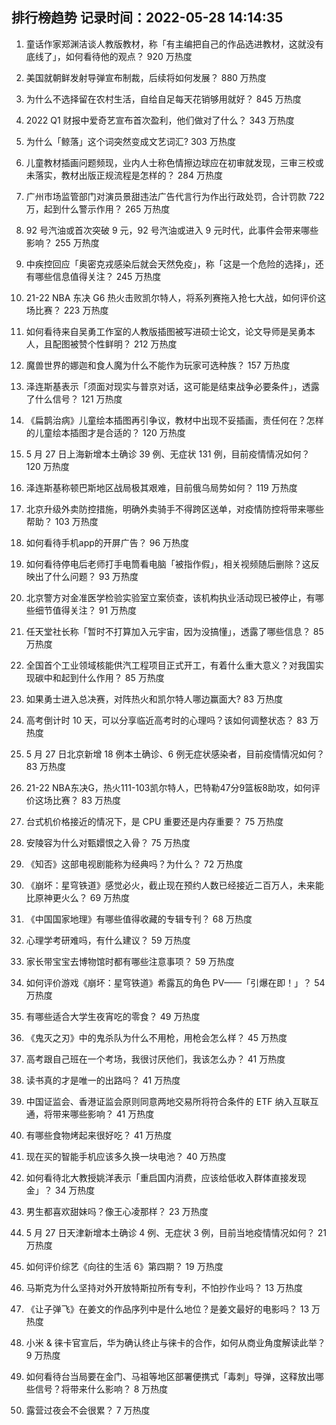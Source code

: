 
## 排行榜趋势 记录时间：2022-05-28 14:14:35
  
  1. 童话作家郑渊洁谈人教版教材，称「有主编把自己的作品选进教材，这就没有底线了」，如何看待他的观点？ 920 万热度
    
  2. 美国就朝鲜发射导弹宣布制裁，后续将如何发展？ 880 万热度
    
  3. 为什么不选择留在农村生活，自给自足每天花销够用就好？ 845 万热度
    
  4. 2022 Q1 财报中爱奇艺宣布首次盈利，他们做对了什么？ 343 万热度
    
  5. 为什么「鲸落」这个词突然变成文艺词汇? 303 万热度
    
  6. 儿童教材插画问题频现，业内人士称色情擦边球应在初审就发现，三审三校或未落实，教材出版正规流程是怎样的？ 284 万热度
    
  7. 广州市场监管部门对演员景甜违法广告代言行为作出行政处罚，合计罚款 722 万，起到什么警示作用？ 265 万热度
    
  8. 92 号汽油或首次突破 9 元，92 号汽油或进入 9 元时代，此事件会带来哪些影响？ 255 万热度
    
  9. 中疾控回应「奥密克戎感染后就会天然免疫」，称「这是一个危险的选择」，还有哪些信息值得关注？ 245 万热度
    
  10. 21-22 NBA 东决 G6 热火击败凯尔特人，将系列赛拖入抢七大战，如何评价这场比赛？ 223 万热度
    
  11. 如何看待来自吴勇工作室的人教版插图被写进硕士论文，论文导师是吴勇本人，且配图被赞个性鲜明？ 212 万热度
    
  12. 魔兽世界的娜迦和食人魔为什么不能作为玩家可选种族？ 157 万热度
    
  13. 泽连斯基表示「须面对现实与普京对话，这可能是结束战争必要条件」，透露了什么信号？ 121 万热度
    
  14. 《扁鹊治病》儿童绘本插图再引争议，教材中出现不妥插画，责任何在？怎样的儿童绘本插图才是合适的？ 120 万热度
    
  15. 5 月 27 日上海新增本土确诊 39 例、无症状 131 例，目前疫情情况如何？ 120 万热度
    
  16. 泽连斯基称顿巴斯地区战局极其艰难，目前俄乌局势如何？ 119 万热度
    
  17. 北京升级外卖防控措施，明确外卖骑手不得跨区送单，对疫情防控将带来哪些帮助？ 103 万热度
    
  18. 如何看待手机app的开屏广告？ 96 万热度
    
  19. 如何看待停电后老师打手电筒看电脑「被指作假」，相关视频随后删除？这反映出了什么问题？ 93 万热度
    
  20. 北京警方对金准医学检验实验室立案侦查，该机构执业活动现已被停止，有哪些细节值得关注？ 91 万热度
    
  21. 任天堂社长称「暂时不打算加入元宇宙，因为没搞懂」，透露了哪些信息？ 85 万热度
    
  22. 全国首个工业领域核能供汽工程项目正式开工，有着什么重大意义？对我国实现碳中和起到什么作用？ 85 万热度
    
  23. 如果勇士进入总决赛，对阵热火和凯尔特人哪边赢面大? 83 万热度
    
  24. 高考倒计时 10 天，可以分享临近高考时的心理吗？该如何调整状态？ 83 万热度
    
  25. 5 月 27 日北京新增 18 例本土确诊、6 例无症状感染者，目前疫情情况如何？ 83 万热度
    
  26. 21-22 NBA东决G，热火111-103凯尔特人，巴特勒47分9篮板8助攻，如何评价这场比赛？ 83 万热度
    
  27. 台式机价格接近的情况下，是 CPU 重要还是内存重要？ 75 万热度
    
  28. 安陵容为什么对甄嬛恨之入骨？ 75 万热度
    
  29. 《知否》这部电视剧能称为经典吗？为什么？ 72 万热度
    
  30. 《崩坏：星穹铁道》感觉必火，截止现在预约人数已经接近二百万人，未来能比原神更火么？ 69 万热度
    
  31. 《中国国家地理》有哪些值得收藏的专辑专刊？ 68 万热度
    
  32. 心理学考研难吗，有什么建议？ 59 万热度
    
  33. 家长带宝宝去博物馆时都有哪些注意事项？ 59 万热度
    
  34. 如何评价游戏《崩坏：星穹铁道》希露瓦的角色 PV——「引爆在即！」？ 54 万热度
    
  35. 有哪些适合大学生夜宵吃的零食？ 49 万热度
    
  36. 《鬼灭之刃》中的鬼杀队为什么不用枪，用枪会怎么样？ 45 万热度
    
  37. 高考跟自己班在一个考场，我很讨厌他们，我该怎么办？ 41 万热度
    
  38. 读书真的才是唯一的出路吗？ 41 万热度
    
  39. 中国证监会、香港证监会原则同意两地交易所将符合条件的 ETF 纳入互联互通，将带来哪些影响？ 41 万热度
    
  40. 有哪些食物烤起来很好吃？ 41 万热度
    
  41. 现在买的智能手机应该多久换一块电池？ 40 万热度
    
  42. 如何看待北大教授姚洋表示「重启国内消费，应该给低收入群体直接发现金」？ 34 万热度
    
  43. 男生都喜欢甜妹吗？像王心凌那样？ 23 万热度
    
  44. 5 月 27 日天津新增本土确诊 4 例、无症状 3 例，目前当地疫情情况如何？ 21 万热度
    
  45. 如何评价综艺《向往的生活 6》第四期？ 19 万热度
    
  46. 马斯克为什么坚持对外开放特斯拉所有专利，不怕抄作业吗？ 13 万热度
    
  47. 《让子弹飞》在姜文的作品序列中是什么地位？是姜文最好的电影吗？ 13 万热度
    
  48. 小米 & 徕卡官宣后，华为确认终止与徕卡的合作，如何从商业角度解读此举？ 9 万热度
    
  49. 如何看待台当局要在金门、马祖等地区部署便携式「毒刺」导弹，这释放出哪些信号？将带来什么影响？ 8 万热度
    
  50. 露营过夜会不会很累？ 7 万热度
    